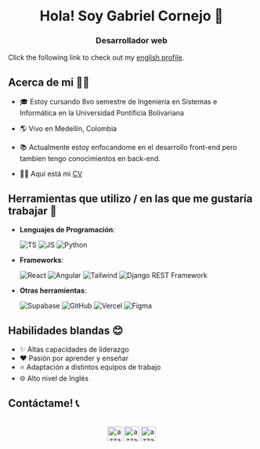 <h1 align="center">Hola! Soy Gabriel Cornejo 👋</h1>

<h3 align="center">Desarrollador web</h3>

Click the following link to check out my [english profile](https://github.com/GabrielCornejoB/GabrielCornejoB/blob/master/README-EN.md).

## Acerca de mi 🙋‍♂️

- 🎓 Estoy cursando 8vo semestre de Ingeniería en Sistemas e Informática en la Universidad Pontificia Bolivariana

- 🌎 Vivo en Medellín, Colombia

- 📚 Actualmente estoy enfocandome en el desarrollo front-end pero tambien tengo conocimientos en back-end.

- 👨‍💻 Aquí está mi [CV](https://github.com/GabrielCornejoB/GabrielCornejoB/blob/master/CV-GabrielCornejo.pdf)

## Herramientas que utilizo / en las que me gustaría trabajar 🧰

- **Lenguajes de Programación**:

  ![TS](https://img.shields.io/badge/TypeScript-007ACC?style=for-the-badge&logo=typescript&logoColor=white)
  ![JS](https://img.shields.io/badge/JavaScript-F7DF1E?style=for-the-badge&logo=javascript&logoColor=black)
  ![Python](https://img.shields.io/badge/Python-3776AB?style=for-the-badge&logo=python&logoColor=white)

- **Frameworks**:

  ![React](https://img.shields.io/badge/React-20232A?style=for-the-badge&logo=react&logoColor=61DAFB)
  ![Angular](https://img.shields.io/badge/Angular-DD0031?style=for-the-badge&logo=angular&logoColor=white)
  ![Tailwind](https://img.shields.io/badge/Tailwind-0EA5E9?style=for-the-badge&logo=tailwind-css&logoColor=white)
  ![Django REST Framework](https://img.shields.io/badge/Django-092E20?style=for-the-badge&logo=django&logoColor=white)

- **Otras herramientas**:

  ![Supabase](https://img.shields.io/badge/Supabase-181818?style=for-the-badge&logo=supabase&logoColor=white)
  ![GitHub](https://img.shields.io/badge/GitHub-100000?style=for-the-badge&logo=github&logoColor=white)
  ![Vercel](https://img.shields.io/badge/Vercel-000000?style=for-the-badge&logo=vercel&logoColor=white)
  ![Figma](https://img.shields.io/badge/Figma-F24E1E?style=for-the-badge&logo=figma&logoColor=white)

## Habilidades blandas 😊

- ✨ Altas capacidades de liderazgo
- ❤️ Pasión por aprender y enseñar
- ⭐ Adaptación a distintos equipos de trabajo
- 🌐 Alto nivel de Inglés

## Contáctame! 📞

<p align="center">
      <br/>
      <a href="https://www.linkedin.com/in/gabriel-cornejo-a66976239/" target="blank"><img align="center"
         src="https://img.shields.io/badge/linkedin-%231DA1F2.svg?style=for-the-badge&logo=linkedin&logoColor=white"
         alt="azzar" height="30"/></a>
      <a href="mailto:gabrielcorbot@gmail.com" target="blank"><img align="center"
         src="https://img.shields.io/badge/gmail-EA4335.svg?style=for-the-badge&logo=gmail&logoColor=white"
         alt="azzar" height="30"/></a>
      <a href="https://www.instagram.com/cornejoooo__/?hl=es-la" target="blank"><img align="center"
         src="https://img.shields.io/badge/instagram-%23E4405F.svg?style=for-the-badge&logo=Instagram&logoColor=white"
         alt="azzar" height="30"/></a>
</p>

